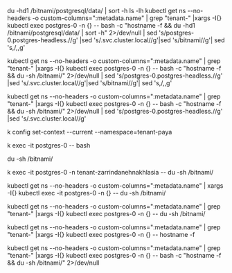 du -hd1 /bitnami/postgresql/data/ | sort -h 
ls -lh
kubectl get ns --no-headers -o custom-columns=":metadata.name"  | grep "tenant-" |xargs -I{} kubectl exec  postgres-0 -n {} --  bash -c "hostname -f && du -hd1 /bitnami/postgresql/data/ | sort -h" 2>/dev/null | sed 's/postgres-0.postgres-headless.//g' |sed 's/.svc.cluster.local//g'|sed 's/bitnami//g'| sed 's,/,,g'


kubectl get ns --no-headers -o custom-columns=":metadata.name"  | grep "tenant-" |xargs -I{} kubectl exec  postgres-0 -n {} --  bash -c "hostname -f && du -sh /bitnami/" 2>/dev/null | sed 's/postgres-0.postgres-headless.//g' |sed 's/.svc.cluster.local//g'|sed 's/bitnami//g'| sed 's,/,,g'

kubectl get ns --no-headers -o custom-columns=":metadata.name"  | grep "tenant-" |xargs -I{} kubectl exec  postgres-0 -n {} --  bash -c "hostname -f && du -sh /bitnami/" 2>/dev/null | sed 's/postgres-0.postgres-headless.//g' |sed 's/.svc.cluster.local//g'

k config set-context --current --namespace=tenant-paya

k exec -it  postgres-0 -- bash

du -sh /bitnami/

k exec -it  postgres-0 -n tenant-zarrindanehnakhlasia -- du -sh /bitnami/ 


kubectl get ns --no-headers -o custom-columns=":metadata.name"  | xargs -I{} kubectl exec -it  postgres-0 -n {} -- du -sh /bitnami/ 

kubectl get ns --no-headers -o custom-columns=":metadata.name"  | grep "tenant-" |xargs -I{} kubectl exec  postgres-0 -n {} -- du -sh /bitnami/

kubectl get ns --no-headers -o custom-columns=":metadata.name"  | grep "tenant-" |xargs -I{} kubectl exec  postgres-0 -n {} -- hostname -f

kubectl get ns --no-headers -o custom-columns=":metadata.name"  | grep "tenant-" |xargs -I{} kubectl exec  postgres-0 -n {} --  bash -c "hostname -f && du -sh /bitnami/" 2>/dev/null

